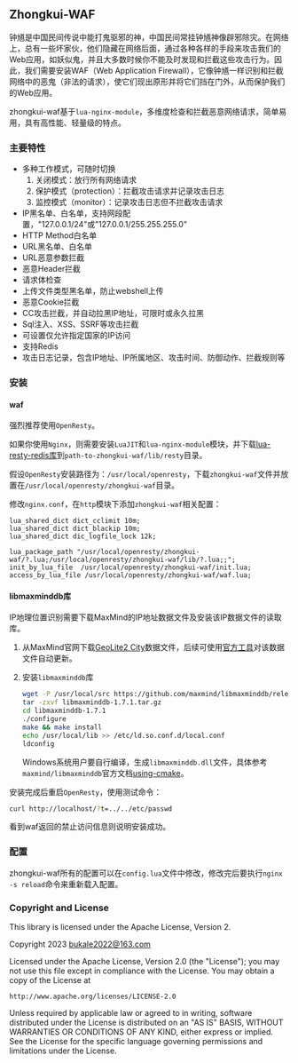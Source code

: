 ## Zhongkui-WAF

钟馗是中国民间传说中能打鬼驱邪的神，中国民间常挂钟馗神像辟邪除灾。在网络上，总有一些坏家伙，他们隐藏在网络后面，通过各种各样的手段来攻击我们的Web应用，如妖似鬼，并且大多数时候你不能及时发现和拦截这些攻击行为。因此，我们需要安装WAF（Web Application Firewall），它像钟馗一样识别和拦截网络中的恶鬼（非法的请求），使它们现出原形并将它们挡在门外，从而保护我们的Web应用。

zhongkui-waf基于`lua-nginx-module`，多维度检查和拦截恶意网络请求，简单易用，具有高性能、轻量级的特点。 

### 主要特性

+ 多种工作模式，可随时切换
    1. 关闭模式：放行所有网络请求
    2. 保护模式（protection）：拦截攻击请求并记录攻击日志
    3. 监控模式（monitor）：记录攻击日志但不拦截攻击请求
+ IP黑名单、白名单，支持网段配置，"127.0.0.1/24"或"127.0.0.1/255.255.255.0"
+ HTTP Method白名单
+ URL黑名单、白名单
+ URL恶意参数拦截
+ 恶意Header拦截
+ 请求体检查
+ 上传文件类型黑名单，防止webshell上传
+ 恶意Cookie拦截
+ CC攻击拦截，并自动拉黑IP地址，可限时或永久拉黑
+ Sql注入、XSS、SSRF等攻击拦截
+ 可设置仅允许指定国家的IP访问
+ 支持Redis
+ 攻击日志记录，包含IP地址、IP所属地区、攻击时间、防御动作、拦截规则等

### 安装

#### waf

强烈推荐使用`OpenResty`。

如果你使用`Nginx`，则需要安装`LuaJIT`和`lua-nginx-module`模块，并下载[lua-resty-redis库](https://github.com/openresty/lua-resty-redis)到`path-to-zhongkui-waf/lib/resty`目录。

假设`OpenResty`安装路径为：`/usr/local/openresty`，下载`zhongkui-waf`文件并放置在`/usr/local/openresty/zhongkui-waf`目录。

修改`nginx.conf`，在`http`模块下添加`zhongkui-waf`相关配置：

```nginx
lua_shared_dict dict_cclimit 10m;
lua_shared_dict dict_blackip 10m;
lua_shared_dict dic_logfile_lock 12k;

lua_package_path "/usr/local/openresty/zhongkui-waf/?.lua;/usr/local/openresty/zhongkui-waf/lib/?.lua;;";
init_by_lua_file  /usr/local/openresty/zhongkui-waf/init.lua; 
access_by_lua_file /usr/local/openresty/zhongkui-waf/waf.lua;
```

#### libmaxminddb库

IP地理位置识别需要下载MaxMind的IP地址数据文件及安装该IP数据文件的读取库。

1. 从MaxMind官网下载[GeoLite2 City](https://www.maxmind.com/en/accounts/current/geoip/downloads)数据文件，后续可使用[官方工具](https://github.com/maxmind/geoipupdate)对该数据文件自动更新。

2. 安装`libmaxminddb`库

    ```bash
    wget -P /usr/local/src https://github.com/maxmind/libmaxminddb/releases/download/1.7.1/libmaxminddb-1.7.1.tar.gz
    tar -zxvf libmaxminddb-1.7.1.tar.gz
    cd libmaxminddb-1.7.1
    ./configure
    make && make install
    echo /usr/local/lib >> /etc/ld.so.conf.d/local.conf
    ldconfig
    ```

    Windows系统用户要自行编译，生成`libmaxminddb.dll`文件，具体参考`maxmind/libmaxminddb`官方文档[using-cmake](https://github.com/maxmind/libmaxminddb#using-cmake)。


安装完成后重启`OpenResty`，使用测试命令：

```bash
curl http://localhost/?t=../../etc/passwd
```

看到waf返回的禁止访问信息则说明安装成功。

### 配置

zhongkui-waf所有的配置可以在`config.lua`文件中修改，修改完后要执行`nginx -s reload`命令来重新载入配置。

### Copyright and License

This library is licensed under the Apache License, Version 2.

Copyright 2023 bukale2022@163.com

Licensed under the Apache License, Version 2.0 (the "License");
you may not use this file except in compliance with the License.
You may obtain a copy of the License at

    http://www.apache.org/licenses/LICENSE-2.0

Unless required by applicable law or agreed to in writing, software
distributed under the License is distributed on an "AS IS" BASIS,
WITHOUT WARRANTIES OR CONDITIONS OF ANY KIND, either express or implied.
See the License for the specific language governing permissions and
limitations under the License.

